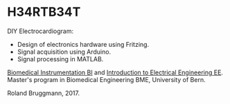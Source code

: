 # H34RTB34T

DIY Electrocardiogram:
- Design of electronics hardware using Fritzing.
- Signal acquisition using Arduino.
- Signal processing in MATLAB.

[Biomedical Instrumentation BI](http://www.bme.master.unibe.ch/studies/curriculum/list_of_courses/biomedical_instrumentation/) and 
[Introduction to Electrical Engineering EE](http://www.bme.master.unibe.ch/studies/curriculum/list_of_courses/introduction_to_electrical_engineering/).<br>
Master's program in Biomedical Engineering BME, University of Bern.

Roland Bruggmann, 2017.
